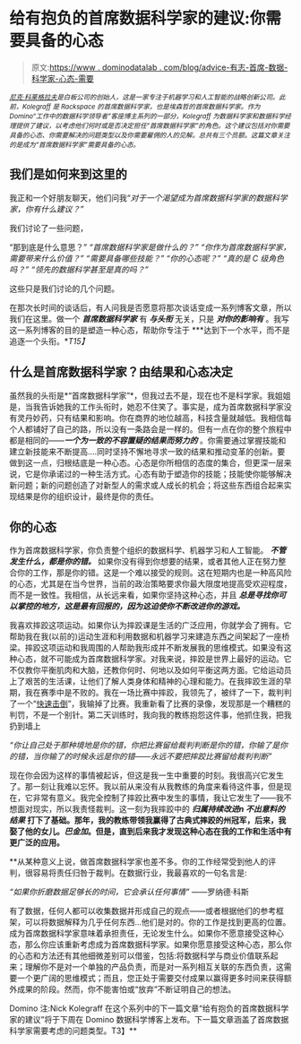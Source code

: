 # 给有抱负的首席数据科学家的建议:你需要具备的心态

> 原文:[https://www . dominodatalab . com/blog/advice-有志-首席-数据-科学家-心态-需要](https://www.dominodatalab.com/blog/advice-aspiring-chief-data-scientists-mindset-need)

*<small>[尼克·科莱格拉夫](https://www.linkedin.com/in/nickkolegraff/)是白板公司的创始人，这是一家专注于机器学习和人工智能的战略创新公司。此前，Kolegraff 是 Rackspace 的首席数据科学家，也是埃森哲的首席数据科学家。作为 Domino“工作中的数据科学领导者”客座博主系列的一部分，Kolegraff 为数据科学家和数据科学经理提供了建议，以考虑他们何时或是否决定担任“首席数据科学家”的角色。这个建议包括对你需要具备的心态、你需要解决的问题类型以及你需要雇佣的人的见解。总共有三个员额。这篇文章关注的是成为“首席数据科学家”需要具备的心态。</small>*

## 我们是如何来到这里的

我正和一个好朋友聊天，他们问我“*对于一个渴望成为首席数据科学家的数据科学家，你有什么建议？”*

我们讨论了一些问题，

“那到底是什么意思？”
*“首席数据科学家是做什么的？”*
*“你作为首席数据科学家，需要带来什么价值？”*
*“需要具备哪些技能？”*
*“你的心态呢？”*
*“真的是 C 级角色吗？”*
*“领先的数据科学甚至是真的吗？”*

这些只是我们讨论的几个问题。

在那次长时间的谈话后，有人问我是否愿意将那次谈话变成一系列博客文章，所以我们在这里。做一个 ***首席数据科学家*** 有 ***与头衔*** 无关，只是 ***对你的影响有*** 。我写这一系列博客的目的是塑造一种心态，帮助你专注于 ***达到下一个水平，而不是追逐一个头衔。**T15】*

## 什么是首席数据科学家？由结果和心态决定

虽然我的头衔是*“首席数据科学家”*，但我过去不是，现在也不是科学家。我姐姐是，当我告诉她我的工作头衔时，她忍不住笑了。事实是，成为首席数据科学家没有灵丹妙药，只有结果和影响。你在商界的地位越高，科技含量就越低。我相信每个人都铺好了自己的路，所以没有一条路会是一样的。但有一点在你的整个旅程中都是相同的——***一个为一致的不容置疑的结果而努力的*** 。你需要通过掌握技能和建立新技能来不断提高....同时坚持不懈地寻求一致的结果和推动变革的创新。要做到这一点，归根结底是一种心态。心态是你所相信的态度的集合，但更深一层来说，它是你承诺过的一种生活方式。心态有助于塑造你的技能；技能使你能够解决新问题；新的问题创造了对新型人的需求或人成长的机会；将这些东西组合起来实现结果是你的组织设计，最终是你的责任。

## 你的心态

作为首席数据科学家，你负责整个组织的数据科学、机器学习和人工智能。 ***不管发生什么，都是你的错。*** 如果你没有得到你想要的结果，或者其他人正在努力整合你的工作，那是你的错。这是一个难以接受的规则。这在短期内也是一种高风险的心态，尤其是在当今世界，当前的政治策略要求你最大限度地提高受欢迎程度，而不是一致性。我相信，从长远来看，如果你坚持这种心态，并且 ***总是寻找你可以掌控的地方，这是最有回报的，因为这迫使你不断改进你的游戏。***

我喜欢摔跤这项运动。如果你认为摔跤课是生活的广泛应用，你就学会了拥有。它帮助我在我(以前的)运动生涯和利用数据和机器学习来建造东西之间架起了一座桥梁。摔跤这项运动和我周围的人帮助我形成并不断发展我的思维模式。如果没有这种心态，就不可能成为首席数据科学家。对我来说，摔跤是世界上最好的运动。它不仅教你平衡肌肉和大脑，还教你何时、何地以及如何平衡这两方面。它给运动员上了艰苦的生活课，让他们了解人类身体和精神的心理和能力。在我摔跤生涯的早期，我在赛季中是不败的。我在一场比赛中摔跤，我领先了，被绊了一下，裁判判了一个“[快速击倒](https://en.wikipedia.org/wiki/Pin_(amateur_wrestling))”，我输掉了比赛。我重新看了比赛的录像，发现那是一个糟糕的判罚，不是一个别针。第二天训练时，我向我的教练抱怨这件事，他抓住我，把我扔到墙上

*“你让自己处于那种境地是你的错，你把比赛留给裁判判断是你的错，你输了是你的错，当你输了的时候永远是你的错——永远不要把摔跤比赛留给裁判判断”*

现在你会因为这样的事情被起诉，但这是我一生中重要的时刻。我很高兴它发生了。那一刻让我难以忘怀。我以前从来没有从我教练的角度来看待这件事，但是现在，它非常有意义。我完全控制了摔跤比赛中发生的事情，我让它发生了——我不想面对现实，所以我责怪裁判。这一刻为我摔跤中的 ***归属******持续改进********n 不出意料的结果***** **打下了基础。那年，我的教练带领我赢得了古典式摔跤的州冠军，后来，我娶了他的女儿。*巴金加*。但是，直到后来我才发现这种心态在我的工作和生活中有更广泛的应用。**

 **从某种意义上说，做首席数据科学家也差不多。你的工作经常受到他人的评判，很容易将责任归咎于裁判。在数据行业，我最喜欢的一句名言是:

*“如果你折磨数据足够长的时间，它会承认任何事情”*
——罗纳德·科斯

有了数据，任何人都可以收集数据并形成自己的观点——或者根据他们的参考框架，可以将数据解释为几乎任何东西...他们是对的。你的工作是找到更高的位置。 成为首席数据科学家意味着承担责任，无论发生什么。如果你不愿意接受这种心态，那么你应该重新考虑成为首席数据科学家。如果你愿意接受这种心态，那么你的心态和方法还有其他细微差别可以借鉴，包括:将数据科学与商业价值联系起来；理解你不是对一个单独的产品负责，而是对一系列相互关联的东西负责，这需要一个更广阔的思维模式；而且，您正处于需要交付成果以赢得更多时间来获得额外成果的阶段。然而，你不能害怕或“放弃”不断证明自己的想法。

Domino 注:Nick Kolegraff 在这个系列中的下一篇文章“给有抱负的首席数据科学家的建议”将于下周在 Domino 数据科学博客上发布。下一篇文章涵盖了首席数据科学家需要考虑的问题类型。T3】**